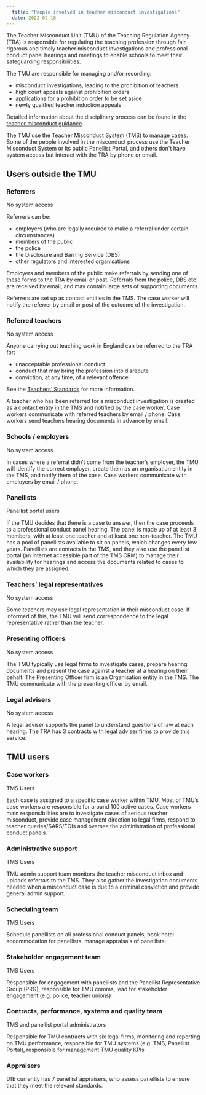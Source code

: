 ```yaml
---
  title: "People involved in teacher misconduct investigations"
  date: 2022-02-18
---
```


The Teacher Misconduct Unit (TMU) of the Teaching Regulation Agency (TRA) is responsible for regulating the teaching profession through fair, rigorous and timely teacher misconduct investigations and professional conduct panel hearings and meetings to enable schools to meet their safeguarding responsibilities. 

The TMU are responsible for managing and/or recording:
- misconduct investigations, leading to the prohibition of teachers 
- high court appeals against prohibition orders
- applications for a prohibition order to be set aside
- newly qualified teacher induction appeals

Detailed information about the disciplinary process can be found in the [teacher misconduct guidance](https://assets.publishing.service.gov.uk/government/uploads/system/uploads/attachment_data/file/886210/Teacher_misconduct_Disciplinary_Procedures_for_the_teaching_profession.pdf). 

The TMU use the Teacher Misconduct System (TMS) to manage cases. Some of the people involved in the misconduct process use the Teacher Misconduct System or its public Panellist Portal, and others don't have system access but interact with the TRA by phone or email. 

## Users outside the TMU

### Referrers

No system access

Referrers can be:
- employers (who are legally required to make a referral under certain circumstances)
- members of the public
- the police
- the Disclosure and Barring Service (DBS)
- other regulators and interested organisations

Employers and members of the public make referrals by sending one of these forms to the TRA by email or post. Referrals from the police, DBS etc. are received by email, and may contain large sets of supporting documents.

Referrers are set up as contact entities in the TMS. The case worker will notify the referrer by email or post of the outcome of the investigation. 

### Referred teachers

No system access

Anyone carrying out teaching work in England can be referred to the TRA for:
- unacceptable professional conduct
- conduct that may bring the profession into disrepute
- conviction, at any time, of a relevant offence

See the [Teachers’ Standards](https://www.gov.uk/government/publications/teachers-standards) for more information. 

A teacher who has been referred for a misconduct investigation is created as a contact entity in the TMS and notified by the case worker. Case workers communicate with referred teachers by email / phone. Case workers send teachers hearing documents in advance by email.


### Schools / employers

No system access

In cases where a referral didn’t come from the teacher’s employer, the TMU will identify the correct employer, create them as an organisation entity in the TMS, and notify them of the case. Case workers communicate with employers by email / phone.

### Panellists

Panellist portal users

If the TMU decides that there is a case to answer, then the case proceeds to a professional conduct panel hearing. The panel is made up of at least 3 members, with at least one teacher and at least one non-teacher. The TMU has a pool of panellists available to sit on panels, which changes every few years. 
Panellists are contacts in the TMS, and they also use the panellist portal (an internet accessible part of the TMS CRM) to manage their availability for hearings and access the documents related to cases to which they are assigned. 

### Teachers’ legal representatives

No system access

Some teachers may use legal representation in their misconduct case. If informed of this, the TMU will send correspondence to the legal representative rather than the teacher.

### Presenting officers

No system access

The TMU typically use legal firms to investigate cases, prepare hearing documents and present the case against a teacher at a hearing on their behalf. 
The Presenting Officer firm is an Organisation entity in the TMS. The TMU communicate with the presenting officer by email.

### Legal advisers

No system access

A legal adviser supports the panel to understand questions of law at each hearing. The TRA has 3 contracts with legal adviser firms to provide this service.

## TMU users

### Case workers

TMS Users

Each case is assigned to a specific case worker within TMU. Most of TMU’s case workers are responsible for around 100 active cases. Case workers main responsibilities are to investigate cases of serious teacher misconduct, provide case management direction to legal firms, respond to teacher queries/SARS/FOIs and oversee the administration of professional conduct panels.

### Administrative support
TMS Users

TMU admin support team monitors the teacher misconduct inbox and uploads referrals to the TMS. They also gather the investigation documents needed when a misconduct case is due to a criminal conviction and provide general admin support.

### Scheduling team
TMS Users

Schedule panellists on all professional conduct panels, book hotel accommodation for panellists, manage appraisals of panellists.

### Stakeholder engagement team
TMS Users

Responsible for engagement with panellists and the Panellist Representative Group (PRG), responsible for TMU comms, lead for stakeholder engagement (e.g. police, teacher unions)

### Contracts, performance, systems and quality team
TMS and panellist portal administrators

Responsible for TMU contracts with six legal firms, monitoring and reporting on TMU performance, responsible for TMU systems (e.g. TMS, Panellist Portal), responsible for management TMU quality KPIs

### Appraisers
DfE currently has 7 panellist appraisers, who assess panellists to ensure that they meet the relevant standards.
